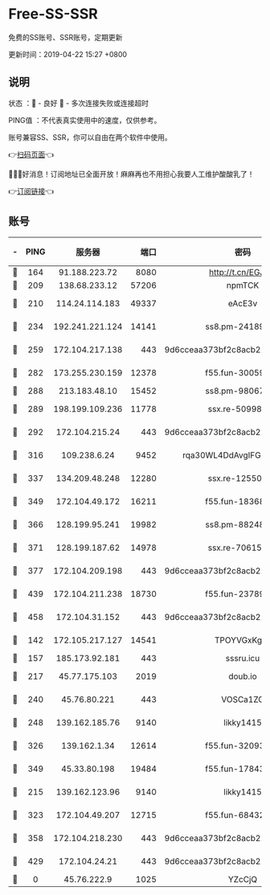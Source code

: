 # Free-SS-SSR

免费的SS账号、SSR账号，定期更新

更新时间：2019-04-22 15:27 +0800

## 说明

状态     ：🙂 - 良好 🙁 - 多次连接失败或连接超时

PING值   ：不代表真实使用中的速度，仅供参考。

账号兼容SS、SSR，你可以自由在两个软件中使用。

👉[扫码页面](https://liesauer.github.io/Free-SS-SSR/)👈

🎉🎉🎉好消息！订阅地址已全面开放！麻麻再也不用担心我要人工维护酸酸乳了！

👉[订阅链接](https://www.liesauer.net/yogurt/subscribe?ACCESS_TOKEN=DAYxR3mMaZAsaqUb)👈

## 账号

|-|PING|服务器|端口|密码|加密方式|区域|
|:----:|:----:|:-----:|-----:|:----:|:----:|:----:|
|🙂|164|91.188.223.72|8080|http://t.cn/EGJIyrl|rc4-md5|RU|
|🙂|209|138.68.233.12|57206|npmTCK|rc4-md5|US|
|🙂|210|114.24.114.183|49337|eAcE3v|chacha20-ietf|TW|
|🙂|234|192.241.221.124|14141|ss8.pm-24189399|aes-256-cfb|US|
|🙂|259|172.104.217.138|443|9d6cceaa373bf2c8acb22e60b6a58be6|aes-256-cfb|US|
|🙂|282|173.255.230.159|12378|f55.fun-30059944|aes-256-cfb|US|
|🙂|288|213.183.48.10|15452|ss8.pm-98067260|rc4-md5|RU|
|🙂|289|198.199.109.236|11778|ssx.re-50998611|aes-256-cfb|US|
|🙂|292|172.104.215.24|443|9d6cceaa373bf2c8acb22e60b6a58be6|aes-256-cfb|US|
|🙂|316|109.238.6.24|9452|rqa30WL4DdAvgIFG6Fs3znzTa|aes-256-cfb|FR|
|🙂|337|134.209.48.248|12280|ssx.re-12550293|aes-256-cfb|US|
|🙂|349|172.104.49.172|16211|f55.fun-18368784|aes-256-cfb|SG|
|🙂|366|128.199.95.241|19982|ss8.pm-88248816|aes-256-cfb|SG|
|🙂|371|128.199.187.62|14978|ssx.re-70615001|aes-256-cfb|SG|
|🙂|377|172.104.209.198|443|9d6cceaa373bf2c8acb22e60b6a58be6|aes-256-cfb|US|
|🙂|439|172.104.211.238|18730|f55.fun-23789353|aes-256-cfb|US|
|🙂|458|172.104.31.152|443|9d6cceaa373bf2c8acb22e60b6a58be6|aes-256-cfb|US|
|🙂|142|172.105.217.127|14541|TPOYVGxKglpi|aes-256-cfb|JP|
|🙂|157|185.173.92.181|443|sssru.icu|rc4-md5|RU|
|🙂|217|45.77.175.103|2019|doub.io|aes-128-ctr|SG|
|🙂|240|45.76.80.221|443|VOSCa1ZG|aes-256-cfb|DE|
|🙂|248|139.162.185.76|9140|likky1415|aes-256-cfb|DE|
|🙂|326|139.162.1.34|12614|f55.fun-32093873|aes-256-cfb|SG|
|🙂|349|45.33.80.198|19484|f55.fun-17843218|aes-256-cfb|US|
|🙁|215|139.162.123.96|9140|likky1415|aes-256-cfb|JP|
|🙁|323|172.104.49.207|12715|f55.fun-68432861|aes-256-cfb|SG|
|🙁|358|172.104.218.230|443|9d6cceaa373bf2c8acb22e60b6a58be6|aes-256-cfb|US|
|🙁|429|172.104.24.21|443|9d6cceaa373bf2c8acb22e60b6a58be6|aes-256-cfb|US|
|🙁|0|45.76.222.9|1025|YZcCjQ|rc4-md5|JP|
